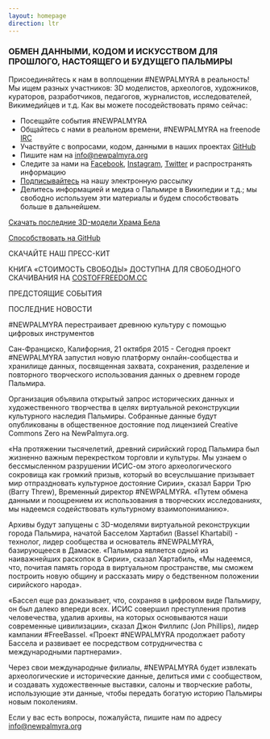 ```yaml
---
layout: homepage
direction: ltr
---
```


### ОБМЕН ДАННЫМИ, КОДОМ И ИСКУССТВОМ ДЛЯ ПРОШЛОГО, НАСТОЯЩЕГО И БУДУЩЕГО ПАЛЬМИРЫ

Присоединяйтесь к нам в воплощении #NEWPALMYRA в реальность! Мы ищем разных участников: 3D моделистов, археологов, художников, кураторов, разработчиков, педагогов, журналистов, исследователей, Викимедийцев и т.д. Как вы можете посодействовать прямо сейчас:

* Посещайте события #NEWPALMYRA
* Общайтесь с нами в реальном времени, #NEWPALMYRA на freenode [IRC](http://webchat.freenode.net/?channels=#newpalmyra)
* Участвуйте с вопросами, кодом, данными в наших проектах [GitHub](https://github.com/newpalmyra)
* Пишите нам на [info@newpalmyra.org](mailto:info@newpalmyra.org)
* Следите за нами на [Facebook](https://www.facebook.com/pages/New-Palmyra/200184583646306), [Instagram](https://www.facebook.com/pages/New-Palmyra/200184583646306), [Twitter](https://twitter.com/newpalmyraorg) и распространять информацию
* [Подписывайтесь](https://tinyletter.com/NewPalmyra) на нашу электронную рассылку
* Делитесь информацией и медиа о Пальмире в Википедии и т.д.; мы свободно используем эти материалы и будем способствовать больше в дальнейшем.

[Скачать последние 3D-модели Храма Бела](http://gandi0.fabricatorz.com:1337/temple-of-bel.zip)

[Способствовать на GitHub](https://github.com/newpalmyra/temple-of-bel)

СКАЧАЙТЕ НАШ ПРЕСС-КИТ

КНИГА «СТОИМОСТЬ СВОБОДЫ» ДОСТУПНА ДЛЯ СВОБОДНОГО СКАЧИВАНИЯ НА [COSTOFFREEDOM.CC](http://costoffreedom.cc)

ПРЕДСТОЯЩИЕ СОБЫТИЯ

ПОСЛЕДНИЕ НОВОСТИ

\#NEWPALMYRA перестраивает древнюю культуру с помощью цифровых инструментов

Сан-Франциско, Калифорния, 21 октября 2015 - Сегодня проект #NEWPALMYRA запустил новую  платформу онлайн-сообщества и хранилище данных, посвященная захвата, сохранения, разделение и повторного творческого использования данных о древнем городе Пальмира.

Организация объявила открытый запрос исторических данных и художественного творчества в целях виртуальной реконструкции культурного наследия Пальмиры. Собранные данные будут опубликованы в общественное достояние под лицензией Creative Commons Zero на NewPalmyra.org.

«На протяжении тысячелетий, древний сирийский город Пальмира был жизненно важным перекрестком торговли и культуры. Мы узнаем о бессмысленном разрушении ИСИС-ом этого археологического сокровища как громкий призыв, который во всеуслышание призывает мир отпраздновать культурное достояние Сирии», сказал Барри Трю (Barry Threw), Временный директор #NEWPALMYRA. «Путем обмена данными и поощрением их использования в творческих исследованиях, мы надеемся содействовать культурному взаимопониманию».

Архивы будут запущены с 3D-моделями виртуальной реконструкции города Пальмира, начатой Басселом Хартабил (Bassel Khartabil) - технолог, лидер сообщества и основатель #NEWPALMYRA, базирующееся в Дамаске. «Пальмира является одной из наиважнейших раскопок в Сирии», сказал Хартабиль, «Мы надеемся, что, почитая память города в виртуальном пространстве, мы сможем построить новую общину и рассказать миру о бедственном положении сирийского народа».

«Бассел еще раз доказывает, что, сохраняя в цифровом виде Пальмиру, он был далеко впереди всех. ИСИС  совершил преступления против человечества, удалив архивы, на которых основываются наши современные цивилизации», сказал Джон Филлипс (Jon Phillips), лидер кампании #FreeBassel. «Проект #NEWPALMYRA продолжает работу Бассела и развивает ее посредством сотрудничества с международными партнерами».

Через свои международные филиалы, #NEWPALMYRA будет извлекать археологические и исторические данные, делиться ими с сообществом, и создавать художественные выставки, салоны и творческие работы, использующие эти данные, чтобы передать богатую историю Пальмиры новым поколениям.

Если у вас есть вопросы, пожалуйста, пишите нам по адресу <a href="mailto:info@newpalmyra.org">info@newpalmyra.org</a>
